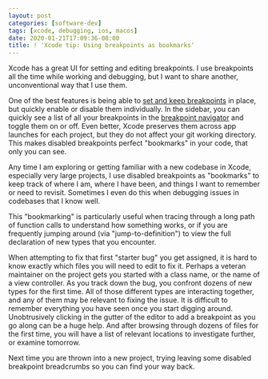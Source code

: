 ```yaml
---
layout: post
categories: [software-dev]
tags: [xcode, debugging, ios, macos]
date: 2020-01-21T17:09:36-08:00
title: ! 'Xcode tip: Using breakpoints as bookmarks'
---
```


Xcode has a great UI for setting and editing breakpoints. I use breakpoints all the time while working and debugging, but I want to share another, unconventional way that I use them.

<!--excerpt-->

One of the best features is being able to [set and keep breakpoints](https://help.apple.com/xcode/mac/10.2/#/dev9a374afc9) in place, but quickly enable or disable them individually. In the sidebar, you can quickly see a list of all your breakpoints in the [breakpoint navigator](https://help.apple.com/xcode/mac/10.2/#/dev1cf0a324f) and toggle them on or off. Even better, Xcode preserves them across app launches for each project, but they do not affect your git working directory. This makes disabled breakpoints perfect "bookmarks" in your code, that only you can see.

Any time I am exploring or getting familiar with a new codebase in Xcode, especially very large projects, I use disabled breakpoints as "bookmarks" to keep track of where I am, where I have been, and things I want to remember or need to revisit. Sometimes I even do this when debugging issues in codebases that I know well.

This "bookmarking" is particularly useful when tracing through a long path of function calls to understand how something works, or if you are frequently jumping around (via "jump-to-definition") to view the full declaration of new types that you encounter.

When attempting to fix that first "starter bug" you get assigned, it is hard to know exactly which files you will need to edit to fix it. Perhaps a veteran maintainer on the project gets you started with a class name, or the name of a view controller. As you track down the bug, you confront dozens of new types for the first time. All of those different types are interacting together, and any of them may be relevant to fixing the issue. It is difficult to remember everything you have seen once you start digging around. Unobtrusively clicking in the gutter of the editor to add a breakpoint as you go along can be a huge help. And after browsing through dozens of files for the first time, you will have a list of relevant locations to investigate further, or examine tomorrow.

Next time you are thrown into a new project, trying leaving some disabled breakpoint breadcrumbs so you can find your way back.
